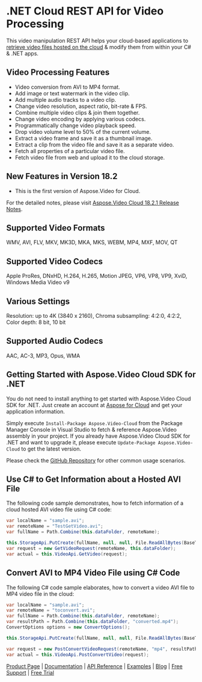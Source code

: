 # .NET Cloud REST API for Video Processing

This video manipulation REST API helps your cloud-based applications to [retrieve video files hosted on the cloud](https://products.aspose.cloud/video/net) & modify them from within your C# & .NET apps.

## Video Processing Features

- Video conversion from AVI to MP4 format.
- Add image or text watermark in the video clip.
- Add multiple audio tracks to a video clip.
- Change video resolution, aspect ratio, bit-rate & FPS.
- Combine multiple video clips & join them together.
- Change video encoding by applying various codecs.
- Programmatically change video playback speed.
- Drop video volume level to 50% of the current volume.
- Extract a video frame and save it as a thumbnail image.
- Extract a clip from the video file and save it as a separate video.
- Fetch all properties of a particular video file.
- Fetch video file from web and upload it to the cloud storage.

## New Features in Version 18.2

- This is the first version of Aspose.Video for Cloud.

For the detailed notes, please visit [Aspose.Video Cloud 18.2.1 Release Notes](https://docs.aspose.cloud/display/videocloud/Aspose.Video+Cloud+18.2.1+Release+Notes).

## Supported Video Formats

WMV, AVI, FLV, MKV, MK3D, MKA, MKS, WEBM, MP4, MXF, MOV, QT

## Supported Video Codecs

Apple ProRes, DNxHD, H.264, H.265, Motion JPEG, VP6, VP8, VP9, XviD, Windows Media Video v9

## Various Settings

Resolution: up to 4K (3840 x 2160), Chroma subsampling: 4:2:0, 4:2:2, Color depth: 8 bit, 10 bit

## Supported Audio Codecs

AAC, AC-3, MP3, Opus, WMA

## Getting Started with Aspose.Video Cloud SDK for .NET

You do not need to install anything to get started with Aspose.Video Cloud SDK for .NET. Just create an account at [Aspose for Cloud](https://dashboard.aspose.cloud/#/apps) and get your application information.

Simply execute `Install-Package Aspose.Video-Cloud` from the Package Manager Console in Visual Studio to fetch & reference Aspose.Video assembly in your project. If you already have Aspose.Video Cloud SDK for .NET and want to upgrade it, please execute `Update-Package Aspose.Video-Cloud` to get the latest version.

Please check the [GitHub Repository](https://github.com/aspose-video-cloud/aspose-video-cloud-dotnet) for other common usage scenarios.

## Use C# to Get Information about a Hosted AVI File

The following code sample demonstrates, how to fetch information of a cloud hosted AVI video file using C# code:

```csharp
var localName = "sample.avi";
var remoteName = "TestGetVideo.avi";
var fullName = Path.Combine(this.dataFolder, remoteName);

this.StorageApi.PutCreate(fullName, null, null, File.ReadAllBytes(BaseTestContext.GetDataDir() + localName));
var request = new GetVideoRequest(remoteName, this.dataFolder);
var actual = this.VideoApi.GetVideo(request);
```

## Convert AVI to MP4 Video File using C# Code

The following C# code sample elaborates, how to convert a video AVI file to MP4 video file in the cloud:

```csharp
var localName = "sample.avi";
var remoteName = "toconvert.avi";
var fullName = Path.Combine(this.dataFolder, remoteName);
var resultPath = Path.Combine(this.dataFolder, "converted.mp4");
ConvertOptions options = new ConvertOptions();

this.StorageApi.PutCreate(fullName, null, null, File.ReadAllBytes(BaseTestContext.GetDataDir() + localName));

var request = new PostConvertVideoRequest(remoteName, "mp4", resultPath, options, this.dataFolder);
var actual = this.VideoApi.PostConvertVideo(request);
```

[Product Page](https://products.aspose.cloud/video/net) | [Documentation](https://docs.aspose.cloud/display/videocloud/Home) | [API Reference](https://apireference.aspose.cloud/video/) | [Examples](https://github.com/aspose-video-cloud/aspose-video-cloud-dotnet) | [Blog](https://blog.aspose.cloud/category/video/) | [Free Support](https://forum.aspose.cloud/c/video) | [Free Trial](https://dashboard.aspose.cloud/#/apps)
